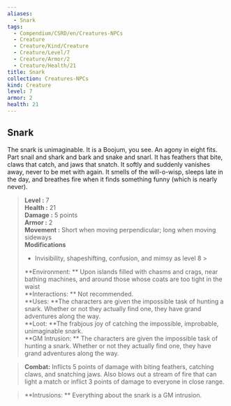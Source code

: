 ```yaml
---
aliases:
  - Snark
tags:
  - Compendium/CSRD/en/Creatures-NPCs
  - Creature
  - Creature/Kind/Creature
  - Creature/Level/7
  - Creature/Armor/2
  - Creature/Health/21
title: Snark
collection: Creatures-NPCs
kind: Creature
level: 7
armor: 2
health: 21
---
```

## Snark  
The snark is unimaginable. It is a Boojum, you see. An agony in eight fits. Part snail and shark and bark and snake and snarl. It has feathers that bite, claws that catch, and jaws that snatch. It softly and suddenly vanishes away, never to be met with again. It smells of the will-o-wisp, sleeps late in the day, and breathes fire when it finds something funny (which is nearly never).  

  
> **Level :** 7  
> **Health :** 21  
> **Damage :** 5 points  
> **Armor :** 2  
> **Movement :** Short when moving perpendicular; long when moving sideways  
> **Modifications**  
>- Invisibility, shapeshifting, confusion, and mimsy as level 8 >
>  
> **Environment: ** Upon islands filled with chasms and crags, near bathing machines, and around those whose coats are too tight in the waist  
> **Interactions: ** Not recommended.  
> **Uses: **The characters are given the impossible task of hunting a snark. Whether or not they actually find one, they have grand adventures along the way.  
> **Loot: **The frabjous joy of catching the impossible, improbable, unimaginable snark.  
> **GM Intrusion: ** The characters are given the impossible task of hunting a snark. Whether or not they actually find one, they have grand adventures along the way.  

> **Combat:** 
> Inflicts 5 points of damage with biting feathers, catching claws, and snatching jaws. Also blows out a stream of fire that can light a match or inflict 3 points of damage to everyone in close range.  
  

> **Intrusions: ** 
> Everything about the snark is a GM intrusion.  
